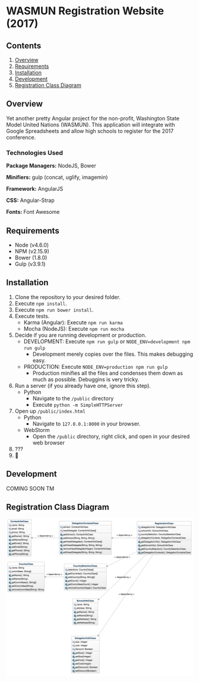# WASMUN Registration Website (2017)
## Contents
1. [Overview](#overview)
2. [Requirements](#requirements)
3. [Installation](#installation)
4. [Development](#development)
5. [Registration Class Diagram](#registration-class-diagram)


## Overview
Yet another pretty Angular project for the non-profit, Washington State Model United Nations (WASMUN). This application will integrate with Google Spreadsheets and allow high schools to register for the 2017 conference.

### Technologies Used
**Package Managers:** NodeJS, Bower

**Minifiers:** gulp (concat, uglify, imagemin)

**Framework:** AngularJS

**CSS:** Angular-Strap

**Fonts:** Font Awesome

## Requirements
* Node (v4.6.0)
* NPM (v2.15.9)
* Bower (1.8.0)
* Gulp (v3.9.1)

## Installation
1. Clone the repository to your desired folder.
2. Execute `npm install`.
3. Execute `npm run bower install`.
4. Execute tests.
    * Karma (Angular): Execute `npm run karma`
    * Mocha (NodeJS): Execute `npm run mocha`
5. Decide if you are running development or production.
    * DEVELOPMENT: Execute `npm run gulp` or `NODE_ENV=development npm run gulp`
        * Development merely copies over the files. This makes debugging easy.
    * PRODUCTION: Execute `NODE_ENV=production npm run gulp`
        * Production minifies all the files and condenses them down as much as possible. Debuggins is very tricky.
6. Run a server (if you already have one, ignore this step).
    * Python
        * Navigate to the `/public` directory
        * Execute `python -m SimpleHTTPServer`
7. Open up `/public/index.html`
    * Python
        * Navigate to `127.0.0.1:8000` in your browser.
    * WebStorm
        * Open the `/public` directory, right click, and open in your desired web browser
8. ???
9. 💸

## Development
COMING SOON TM

## Registration Class Diagram
![UML Diagram](https://raw.githubusercontent.com/Taurvi/WASMUN-Registration-2017/master/Registration%20UML%20Diagram.png)
